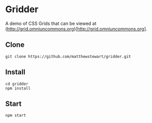 # Gridder
A demo of CSS Grids that can be viewed at (http://grid.omniuncommons.org)[http://grid.omniuncommons.org].

## Clone
```
git clone https://github.com/matthewstewart/gridder.git
```

## Install
```
cd gridder
npm install
```

## Start
```
npm start
```